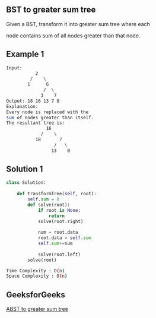 ## BST to greater sum tree
Given a BST, transform it into greater sum tree where each

node contains sum of all nodes greater than that node.

   
## Example 1


```bash
Input:
           2
         /    \
        1      6
              /  \
             3    7
Output: 18 16 13 7 0
Explanation:
Every node is replaced with the 
sum of nodes greater than itself. 
The resultant tree is:
               16
             /    \
           18       7
                  /   \
                 13    0
```


## Solution 1 

```Python
class Solution:
    
    def transformTree(self, root):
        self.sum = 0
        def solve(root):
            if root is None:
                return
            solve(root.right)
            
            num = root.data
            root.data = self.sum
            self.sum+=num
            
            solve(root.left)
        solve(root)
```
```bash
Time Complexity : O(n) 
Space Complexity : O(n) 
```


## GeeksforGeeks

[ABST to greater sum tree](https://practice.geeksforgeeks.org/problems/bst-to-greater-sum-tree/1?page=1&difficulty[]=1&difficulty[]=2&status[]=unsolved&company[]=Amazon&company[]=Microsoft&company[]=Adobe&company[]=Facebook&category[]=Binary%20Search%20Tree&sortBy=submissions)
